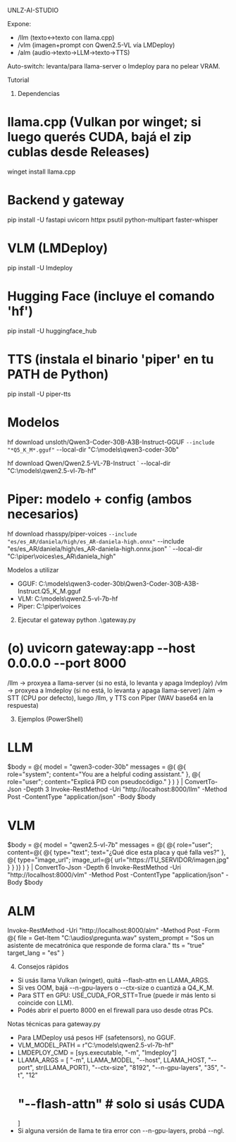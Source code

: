 UNLZ-AI-STUDIO

Expone:
- /llm  (texto↔texto con llama.cpp)
- /vlm  (imagen+prompt con Qwen2.5-VL vía LMDeploy)
- /alm  (audio→texto→LLM→texto→TTS)

Auto-switch: levanta/para llama-server o lmdeploy para no pelear VRAM.

Tutorial

1) Dependencias
# llama.cpp (Vulkan por winget; si luego querés CUDA, bajá el zip cublas desde Releases)
winget install llama.cpp

# Backend y gateway
pip install -U fastapi uvicorn httpx psutil python-multipart faster-whisper

# VLM (LMDeploy)
pip install -U lmdeploy

# Hugging Face (incluye el comando 'hf')
pip install -U huggingface_hub

# TTS (instala el binario 'piper' en tu PATH de Python)
pip install -U piper-tts

# Modelos
hf download unsloth/Qwen3-Coder-30B-A3B-Instruct-GGUF `
  --include "*Q5_K_M*.gguf" `
  --local-dir "C:\models\qwen3-coder-30b"

hf download Qwen/Qwen2.5-VL-7B-Instruct `
  --local-dir "C:\models\qwen2.5-vl-7b-hf"

# Piper: modelo + config (ambos necesarios)
hf download rhasspy/piper-voices `
  --include "es/es_AR/daniela/high/es_AR-daniela-high.onnx" `
  --include "es/es_AR/daniela/high/es_AR-daniela-high.onnx.json" `
  --local-dir "C:\piper\voices\es_AR\daniela_high"

Modelos a utilizar
- GGUF: C:\models\qwen3-coder-30b\Qwen3-Coder-30B-A3B-Instruct.Q5_K_M.gguf
- VLM:  C:\models\qwen2.5-vl-7b-hf
- Piper: C:\piper\voices

2) Ejecutar el gateway
python .\gateway.py
# (o) uvicorn gateway:app --host 0.0.0.0 --port 8000

/llm → proxyea a llama-server (si no está, lo levanta y apaga lmdeploy)
/vlm → proxyea a lmdeploy (si no está, lo levanta y apaga llama-server)
/alm → STT (CPU por defecto), luego /llm, y TTS con Piper (WAV base64 en la respuesta)

3) Ejemplos (PowerShell)

# LLM
$body = @{
  model = "qwen3-coder-30b"
  messages = @(
    @{ role="system"; content="You are a helpful coding assistant." },
    @{ role="user";   content="Explicá PID con pseudocódigo." }
  )
} | ConvertTo-Json -Depth 3
Invoke-RestMethod -Uri "http://localhost:8000/llm" -Method Post -ContentType "application/json" -Body $body

# VLM
$body = @{
  model = "qwen2.5-vl-7b"
  messages = @(
    @{ role="user"; content=@(
      @{ type="text"; text="¿Qué dice esta placa y qué falla ves?" },
      @{ type="image_url"; image_url=@{ url="https://TU_SERVIDOR/imagen.jpg" } }
    )}
  )
} | ConvertTo-Json -Depth 6
Invoke-RestMethod -Uri "http://localhost:8000/vlm" -Method Post -ContentType "application/json" -Body $body

# ALM
Invoke-RestMethod -Uri "http://localhost:8000/alm" -Method Post -Form @{
  file = Get-Item "C:\audios\pregunta.wav"
  system_prompt = "Sos un asistente de mecatrónica que responde de forma clara."
  tts = "true"
  target_lang = "es"
}

4) Consejos rápidos
- Si usás llama Vulkan (winget), quitá --flash-attn en LLAMA_ARGS.
- Si ves OOM, bajá --n-gpu-layers o --ctx-size o cuantizá a Q4_K_M.
- Para STT en GPU: USE_CUDA_FOR_STT=True (puede ir más lento si coincide con LLM).
- Podés abrir el puerto 8000 en el firewall para uso desde otras PCs.

Notas técnicas para gateway.py
- Para LMDeploy usá pesos HF (safetensors), no GGUF.
- VLM_MODEL_PATH = r"C:\models\qwen2.5-vl-7b-hf"
- LMDEPLOY_CMD = [sys.executable, "-m", "lmdeploy"]
- LLAMA_ARGS = [
    "-m", LLAMA_MODEL,
    "--host", LLAMA_HOST, "--port", str(LLAMA_PORT),
    "--ctx-size", "8192",
    "--n-gpu-layers", "35",
    "-t", "12"
    # "--flash-attn"  # solo si usás CUDA
  ]
- Si alguna versión de llama te tira error con --n-gpu-layers, probá --ngl.
